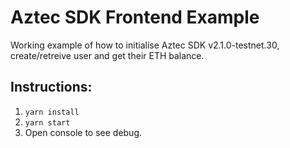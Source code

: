 # Aztec SDK Frontend Example

Working example of how to initialise Aztec SDK v2.1.0-testnet.30, create/retreive user and get their ETH balance.

## Instructions:
1. `yarn install`
2. `yarn start`
3. Open console to see debug.